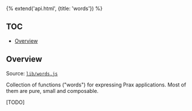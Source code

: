 {% extend('api.html', {title: 'words'}) %}

## TOC

* [Overview]({{url(path)}}/#overview)

## Overview

Source:
<a href="https://github.com/Mitranim/prax/blob/master/lib/words.js" target="_blank">
`lib/words.js` <span class="fa fa-github"></span>
</a>

Collection of functions ("words") for expressing Prax applications. Most of them
are pure, small and composable.

[TODO]
